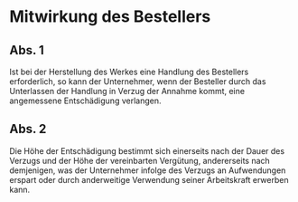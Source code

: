 # Mitwirkung des Bestellers



## Abs. 1

 Ist bei der Herstellung des Werkes eine Handlung des Bestellers erforderlich, so kann der Unternehmer, wenn der Besteller durch das Unterlassen der Handlung in Verzug der Annahme kommt, eine angemessene Entschädigung verlangen.

## Abs. 2

 Die Höhe der Entschädigung bestimmt sich einerseits nach der Dauer des Verzugs und der Höhe der vereinbarten Vergütung, andererseits nach demjenigen, was der Unternehmer infolge des Verzugs an Aufwendungen erspart oder durch anderweitige Verwendung seiner Arbeitskraft erwerben kann. 

